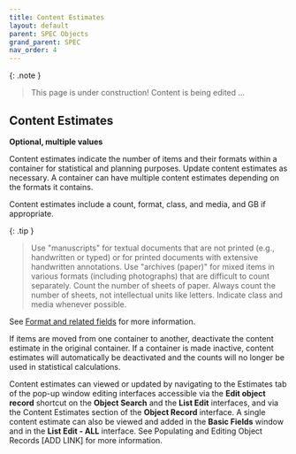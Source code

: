 ```yaml
---
title: Content Estimates
layout: default
parent: SPEC Objects
grand_parent: SPEC
nav_order: 4
---
```


{: .note }
> This page is under construction! 
> Content is being edited ...

## Content Estimates
**Optional, multiple values**

Content estimates indicate the number of items and their formats within a container for statistical and planning purposes. Update content estimates as necessary. A container can have multiple content estimates depending on the formats it contains.

Content estimates include a count, format, class, and media, and GB if appropriate. 

{: .tip }
> Use "manuscripts" for textual documents that are not printed (e.g., handwritten or typed) or for printed documents with extensive handwritten annotations. Use "archives (paper)" for mixed items in various formats (including photographs) that are difficult to count separately. Count the number of sheets of paper. Always count the number of sheets, not intellectual units like letters. Indicate class and media whenever possible.

See [Format and related fields](https://nypl.github.io/pres-docs/spec/specObjectsFormatEtc.html) for more information.

If items are moved from one container to another, deactivate the content estimate in the original container. If a container is made inactive, content estimates will automatically be deactivated and the counts will no longer be used in statistical calculations. 

Content estimates can viewed or updated by navigating to the Estimates tab of the pop-up window editing interfaces accessible via the **Edit object record** shortcut on the **Object Search** and the **List Edit** interfaces, and via the Content Estimates section of the **Object Record** interface. A single content estimate can also be viewed and added in the **Basic Fields** window and in the **List Edit - ALL** interface. See Populating and Editing Object Records [ADD LINK] for more information.





